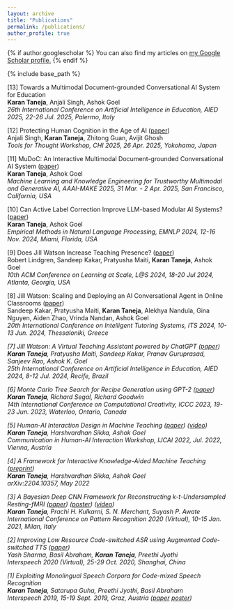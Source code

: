 ```yaml
---
layout: archive
title: "Publications"
permalink: /publications/
author_profile: true
---
```


{% if author.googlescholar %}
  You can also find my articles on <u><a href="{{author.googlescholar}}">my Google Scholar profile</a>.</u>
{% endif %}

{% include base_path %}

<!-- 
	***********************************************
	NEVER EVER FORGET DOUBLE SPACE AFTER EACH LINE.
	***********************************************
 -->

[13] Towards a Multimodal Document-grounded Conversational AI System for Education  
<b>Karan Taneja</b>, Anjali Singh, Ashok Goel  
<i>26th International Conference on Artificial Intelligence in Education, AIED 2025, 22-26 Jul. 2025, Palermo, Italy</i>

[12] Protecting Human Cognition in the Age of AI ([paper](https://arxiv.org/abs/2502.12447))  
Anjali Singh, <b>Karan Taneja</b>, Zhitong Guan, Avijit Ghosh  
<i>Tools for Thought Workshop, CHI 2025, 26 Apr. 2025, Yokohama, Japan</i>

[11] MuDoC: An Interactive Multimodal Document-grounded Conversational AI System ([paper](https://arxiv.org/pdf/2502.09843))  
<b>Karan Taneja</b>, Ashok Goel  
<i>Machine Learning and Knowledge Engineering for Trustworthy Multimodal and Generative AI, AAAI-MAKE 2025, 31 Mar. - 2 Apr. 2025, San Francisco, California, USA</i>

[10] Can Active Label Correction Improve LLM-based Modular AI Systems? ([paper](https://arxiv.org/abs/2401.05467))  
<b>Karan Taneja</b>, Ashok Goel  
<i>Empirical Methods in Natural Language Processing, EMNLP 2024, 12-16 Nov. 2024, Miami, Florida, USA</i>

[9] Does Jill Watson Increase Teaching Presence? ([paper](https://dl.acm.org/doi/abs/10.1145/3657604.3664679))  
Robert Lindgren, Sandeep Kakar, Pratyusha Maiti, <b>Karan Taneja</b>, Ashok Goel  
<i>10th ACM Conference on Learning at Scale, L@S 2024, 18-20 Jul 2024, Atlanta, Georgia, USA</i>

[8] Jill Watson: Scaling and Deploying an AI Conversational Agent in Online Classrooms ([paper](https://link.springer.com/chapter/10.1007/978-3-031-63028-6_7))  
Sandeep Kakar, Pratyusha Maiti, <b>Karan Taneja</b>, Alekhya Nandula, Gina Nguyen, Aiden Zhao, Vrinda Nandan, Ashok Goel  
<i> 20th International Conference on Intelligent Tutoring Systems, ITS 2024, 10-13 Jun. 2024, Thessaloniki, Greece<i>

[7] Jill Watson: A Virtual Teaching Assistant powered by ChatGPT ([paper](https://link.springer.com/chapter/10.1007/978-3-031-64302-6_23))  
<b>Karan Taneja</b>, Pratyusha Maiti, Sandeep Kakar, Pranav Guruprasad, Sanjeev Rao, Ashok K. Goel  
<i>25th International Conference on Artificial Intelligence in Education, AIED 2024, 8-12 Jul. 2024, Recife, Brazil<i>

[6] Monte Carlo Tree Search for Recipe Generation using GPT-2 ([paper](/files/recipe-generation-paper-iccc23.pdf))  
<b>Karan Taneja</b>, Richard Segal, Richard Goodwin  
<i>14th International Conference on Computational Creativity, ICCC 2023, 19-23 Jun. 2023, Waterloo, Ontario, Canada</i>  

[5] Human-AI Interaction Design in Machine Teaching ([paper](https://arxiv.org/abs/2206.05182)) ([video](https://youtu.be/2oAD_YKMq30))  
<b>Karan Taneja</b>, Harshvardhan Sikka, Ashok Goel  
<i>Communication in Human-AI Interaction Workshop, IJCAI 2022, Jul. 2022, Vienna, Austria</i>  

[4] A Framework for Interactive Knowledge-Aided Machine Teaching ([preprint](https://arxiv.org/abs/2204.10357))  
<b>Karan Taneja</b>, Harshvardhan Sikka, Ashok Goel  
<i>arXiv:2204.10357, May 2022</i>  

[3] A Bayesian Deep CNN Framework for Reconstructing k-t-Undersampled Resting-fMRI ([paper](/files/fmri2020-preprint.pdf)) ([poster](/files/ICPR2020_2323_Poster.pdf)) ([video](https://youtu.be/G7fm7rPV_qg))  
<b>Karan Taneja</b>, Prachi H. Kulkarni, S. N. Merchant, Suyash P. Awate  
<i>International Conference on Pattern Recognition 2020 (Virtual), 10-15 Jan. 2021, Milan, Italy</i>  

[2] Improving Low Resource Code-switched ASR using Augmented Code-switched TTS ([paper](https://arxiv.org/pdf/2010.05549.pdf))  
Yash Sharma, Basil Abraham, <b>Karan Taneja</b>, Preethi Jyothi    
<i>Interspeech 2020 (Virtual), 25-29 Oct. 2020, Shanghai, China</i>  

[1] Exploiting Monolingual Speech Corpora for Code-mixed Speech Recognition  
<b>Karan Taneja</b>, Satarupa Guha, Preethi Jyothi, Basil Abraham  
<i>Interspeech 2019, 15-19 Sept. 2019, Graz, Austria</i> ([paper](https://www.isca-speech.org/archive/Interspeech_2019/pdfs/1959.pdf) [poster](/files/cm-asr-2019-poster.pdf))  

<!-- {% for post in site.publications reversed %}
  {% include archive-single.html %}
{% endfor %} -->
